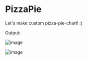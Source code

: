 # PizzaPie
Let's make custom pizza-pie-chart! :)

Output:

![image](https://user-images.githubusercontent.com/71255601/229297951-c1827a5f-e3f7-4a2c-a04b-8aaf3d426fff.png)

![image](https://user-images.githubusercontent.com/71255601/229297808-1d4fd92b-be90-47b1-a969-27dd14439539.png)
